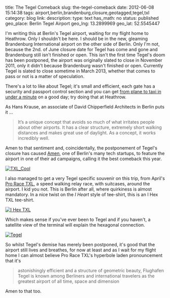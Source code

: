 title: The Tegel Comeback
slug: the-tegel-comeback
date: 2012-06-08 15:14:38
tags: airport,berlin,brandenburg,closure,geotagged,tegel,txl
category: blog
link: 
description: 
type: text
has_math: no
status: published
geo_place: Berlin Tegel Airport
geo_lng: 13.2899969
geo_lat: 52.5545447

I'm writing this at Berlin's Tegel airport, waiting for my flight home to Heathrow. Only I shouldn't be here. I should be in the new, gleaming Brandenburg International airport on the other side of Berlin. Only I'm not, because the 2nd. of June closure date for Tegel has come and gone and Brandenburg still isn't finished or open. This isn't the first time Tegel's doom has been postponed, the airport was originally slated to close in November 2011, only it didn't because Brandenburg wasn't finished or open. Currently Tegel is slated to close sometime in March 2013, whether that comes to pass or not is a matter of speculation.

There's a lot to like about Tegel; it's small and efficient, each gate has a security and passport control section and you can get [from plane to taxi in under a minute](/2010/07/30/berlins-tegel-airport-from-plane-to-taxi-in-under-a-minute/ "/2010/07/30/berlins-tegel-airport-from-plane-to-taxi-in-under-a-minute/") on a good day; try doing that at Heathrow.

<!-- TEASER_END -->

As Hans Krause, an associate of David Chipperfield Architects in Berlin puts it ...



> It’s a unique concept that avoids so much of what irritates people about other airports. It has a clear structure, extremely short walking distances and makes great use of daylight. As a concept, it works incredibly well.


Amen to that sentiment and, coincidentally, the postponement of Tegel's closure has caused [Amen](https://getamen.com/ "https://getamen.com/"), one of Berlin's many tech startups, to feature the airport in one of their ad campaigns, calling it the best comeback this year.

[![](/wp-content/uploads/2012/06/TXL_Cool.jpg "TXL_Cool")](/wp-content/uploads/2012/06/TXL_Cool.jpg "/wp-content/uploads/2012/06/TXL_Cool.jpg")

I also managed to get a very Tegel specific souvenir on this trip, from April's [Pro Race TXL](https://pro.race-txl.com/ "https://pro.race-txl.com/"), a speed walking relay race, with suitcases, around the airport. I kid you not. This is Berlin after all, where quirkiness is almost mandatory. In a nice twist on the *I Heart* style of tee-shirt, this is an I Hex TXL tee-shirt.

[![](/wp-content/uploads/2012/06/I-Hex-TXL-1024x527.jpg "I Hex TXL")](/wp-content/uploads/2012/06/I-Hex-TXL.jpg "/wp-content/uploads/2012/06/I-Hex-TXL.jpg")

Which makes sense if you've ever been to Tegel and if you haven't, a satellite view of the terminal will explain the hexagonal connection.

[![](/wp-content/uploads/2012/06/Tegel-1024x728.jpg "Tegel")](/wp-content/uploads/2012/06/Tegel.jpg "/wp-content/uploads/2012/06/Tegel.jpg")

So whilst Tegel's demise has merely been postponed, it's good that the airport still lives and breathes, for now at least and as I wait for my flight home I can almost believe Pro Race TXL's hyperbole laden pronouncement that it's

> astonishingly efficient and a structure of geometric beauty, Flughafen Tegel is known among Berliners and international travelers as the greatest airport of all time, space and dimension


Amen to that too.


